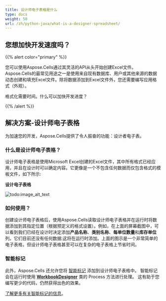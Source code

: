 ```yaml
---
title: 设计师电子表格是什么
type: docs
weight: 50
url: /zh/python-java/what-is-a-designer-spreadsheet/
---
```


## **您想加快开发速度吗？**

{{% alert color="primary" %}}

您可以使用Aspose.Cells通过其灵活的API从头开始创建Excel文件。 Aspose.Cells的最常见用途之一是使用来自现有数据库、用户或其他来源的数据动态创建和填充Excel文件。除将数据添加到Excel文件外，您还需要编写应用格式（外观）。

格式化需要时间。什么可以加快开发进度？

{{% /alert %}}

## **解决方案-设计师电子表格**

为加速您的开发，Aspose.Cells提供了令人振奋的功能：设计者电子表。

### **什么是设计师电子表格？**

设计师电子表格是使用Microsoft Excel创建的Excel文件，其中所有格式已经应用，并且在设计时可以确定内容。它更像是一个不包含任何数据而仅包含格式的模板文件，如下所示:

**设计电子表格**

![todo:image_alt_text](what-is-a-designer-spreadsheet_1.png)

### **如何使用？**

创建设计师电子表格后，使用Aspose.Cells读取设计师电子表格并在运行时将数据添加到其指定位置（根据预定义的格式设置）。例如，在上面的屏幕截图中，可以看到我们已经在设计时决定添加**产品名称**、**类别名称**、**每单位数量**和**库存单位**列。它们目前还没有任何数据:这将在运行时添加。上面的图示是一个非常简单的电子表格，但设计师电子表格甚至可以在复杂的电子表格上节省时间。

### **智能标记**

此外，Aspose.Cells 还允许您将 [智能标记](/cells/zh/python-java/smart-markers/) 添加到设计师电子表格中。 智能标记会在运行时使用 [**WorkbookDesigner**](https://reference.aspose.com/cells/python-java/asposecells.api/WorkbookDesigner) 类的 Process 方法进行处理。 这有助于您编写更少的代码，仍然获得出色的效果。

[了解更多有关智能标记的信息](/cells/zh/python-java/smart-markers/)。
